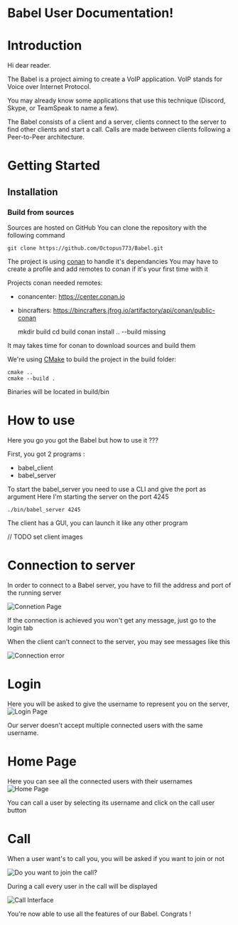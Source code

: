 # Babel User Documentation!

# Introduction

Hi dear reader.

The Babel is a project aiming to create a VoIP application. VoIP stands for Voice over Internet Protocol.

You may already know some applications that use this technique (Discord, Skype, or TeamSpeak to name a few).

The Babel consists of a client and a server, clients connect to the server to find other clients and start a call. Calls are made between clients following a Peer-to-Peer architecture.

# Getting Started

## Installation

###  Build from sources

Sources are hosted on GitHub
You can clone the repository with the following command


    git clone https://github.com/Octopus773/Babel.git

The project is using [conan](https://conan.io/) to handle it's dependancies
You may have  to create a profile and add remotes to conan if it's your first time with it

Projects conan needed remotes:
- conancenter: https://center.conan.io
- bincrafters: https://bincrafters.jfrog.io/artifactory/api/conan/public-conan

  mkdir build
  cd build
  conan install .. --build missing

It may takes time for conan to download sources and build them

We're using [CMake](https://cmake.org/) to build the project
in the build folder:

	cmake ..
	cmake --build .
Binaries will be located in build/bin

# How to use

Here you go you got the Babel but how to use it ???

First, you got 2 programs :
- babel_client
- babel_server

To start the babel_server you need to use a CLI and give the port as argument
Here I'm starting the server on the port 4245

	./bin/babel_server 4245

The client has a GUI, you can launch it like any other program

// TODO set client images


# Connection to server

In order to connect to a Babel server, you have to fill the address and port of the running server

![Connetion Page](Ressources/ConnectionPage.png)

If the connection is achieved you won't get any message, just go to the login tab

When the client can't connect to the server, you may see messages like this

![Connection error](Ressources/ConnectionError.png)

# Login

Here you will be asked to give the username to represent you on the server,
![Login Page](Ressources/LoginPage.png)

Our server doesn't accept multiple connected users with the same username.


# Home Page

Here you can see all the connected users with their usernames
![Home Page](Ressources/HomePage.png)

You can call a user by selecting its username and click on the call user button

# Call

When a user want's to call you, you will be asked if you want to join or not

![Do you want to join the call?](Ressources/JoinCallPopUp.png "Pop Up that ask to accept the call")

During a call every user in the call will be displayed 

![Call Interface](Ressources/CallPage.png)


You're now able to use all the features of our Babel. Congrats !
